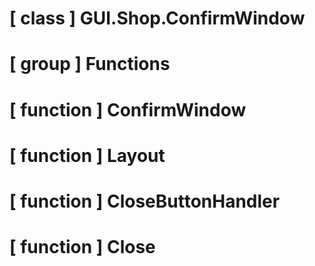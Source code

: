 # [ class ] GUI.Shop.ConfirmWindow

# [ group ] Functions

# [ function ] ConfirmWindow

# [ function ] Layout

# [ function ] CloseButtonHandler

# [ function ] Close

